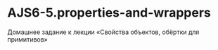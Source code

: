 # AJS6-5.properties-and-wrappers
Домашнее задание к лекции «Свойства объектов, обёртки для примитивов»
